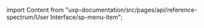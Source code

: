 
import Content from "uxp-documentation/src/pages/api/reference-spectrum/User Interface/sp-menu-item";

<Content query="product=photoshop"/>
